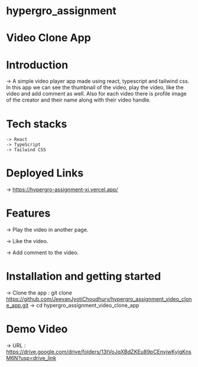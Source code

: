 # hypergro_assignment

# Video Clone App

# Introduction

-> A simple video player app made using react, typescript and tailwind css. In this app we can see the thumbnail of the video, play the video, like the video and add comment as well. Also for each video there is profile image of the creator and their name along with their video handle.

# Tech stacks

    -> React
    -> TypeScript
    -> Tailwind CSS

# Deployed Links

-> https://hypergro-assignment-xi.vercel.app/

# Features

-> Play the video in another page.

-> Like the video.

-> Add comment to the video.

# Installation and getting started

-> Clone the app : git clone https://github.com/JeevanJyotiChoudhury/hypergro_assignment_video_clone_app.git -> cd hypergro_assignment_video_clone_app

# Demo Video

-> URL : https://drive.google.com/drive/folders/13tVoJqXBdZKEu89pCEnvjwKyjgKnsM6N?usp=drive_link